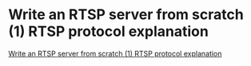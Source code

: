 # Write an RTSP server from scratch (1) RTSP protocol explanation
[Write an RTSP server from scratch (1) RTSP protocol explanation](https://aiwithcloud.com/2022/09/16/write_an_rtsp_server_from_scratch_1_rtsp_protocol_explanation/)